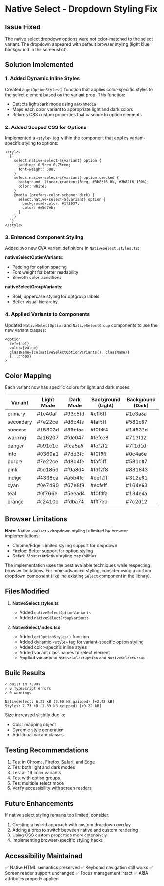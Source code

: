 # Native Select - Dropdown Styling Fix

## Issue Fixed

The native select dropdown options were not color-matched to the select variant. The dropdown appeared with default browser styling (light blue background in the screenshot).

## Solution Implemented

### 1. Added Dynamic Inline Styles

Created a `getOptionStyles()` function that applies color-specific styles to the select element based on the variant prop. This function:

- Detects light/dark mode using `matchMedia`
- Maps each color variant to appropriate light and dark colors
- Returns CSS custom properties that cascade to option elements

### 2. Added Scoped CSS for Options

Implemented a `<style>` tag within the component that applies variant-specific styling to options:

```tsx
<style>
  {`
    select.native-select-${variant} option {
      padding: 0.5rem 0.75rem;
      font-weight: 500;
    }
    select.native-select-${variant} option:checked {
      background: linear-gradient(0deg, #3b82f6 0%, #3b82f6 100%);
      color: white;
    }
    @media (prefers-color-scheme: dark) {
      select.native-select-${variant} option {
        background-color: #1f2937;
        color: #e5e7eb;
      }
    }
  `}
</style>
```

### 3. Enhanced Component Styling

Added two new CVA variant definitions in `NativeSelect.styles.ts`:

**nativeSelectOptionVariants**:

- Padding for option spacing
- Font weight for better readability
- Smooth color transitions

**nativeSelectGroupVariants**:

- Bold, uppercase styling for optgroup labels
- Better visual hierarchy

### 4. Applied Variants to Components

Updated `NativeSelectOption` and `NativeSelectGroup` components to use the new variant classes:

```tsx
<option
  ref={ref}
  value={value}
  className={cn(nativeSelectOptionVariants(), className)}
  {...props}
>
```

## Color Mapping

Each variant now has specific colors for light and dark modes:

| Variant   | Light Mode | Dark Mode | Background (Light) | Background (Dark) |
| --------- | ---------- | --------- | ------------------ | ----------------- |
| primary   | #1e40af    | #93c5fd   | #eff6ff            | #1e3a8a           |
| secondary | #7e22ce    | #d8b4fe   | #faf5ff            | #581c87           |
| success   | #15803d    | #86efac   | #f0fdf4            | #14532d           |
| warning   | #a16207    | #fde047   | #fefce8            | #713f12           |
| danger    | #b91c1c    | #fca5a5   | #fef2f2            | #7f1d1d           |
| info      | #0369a1    | #7dd3fc   | #f0f9ff            | #0c4a6e           |
| purple    | #7e22ce    | #d8b4fe   | #faf5ff            | #581c87           |
| pink      | #be185d    | #f9a8d4   | #fdf2f8            | #831843           |
| indigo    | #4338ca    | #a5b4fc   | #eef2ff            | #312e81           |
| cyan      | #0e7490    | #67e8f9   | #ecfeff            | #164e63           |
| teal      | #0f766e    | #5eead4   | #f0fdfa            | #134e4a           |
| orange    | #c2410c    | #fdba74   | #fff7ed            | #7c2d12           |

## Browser Limitations

**Note**: Native `<select>` dropdown styling is limited by browser implementations:

- Chrome/Edge: Limited styling support for dropdown
- Firefox: Better support for option styling
- Safari: Most restrictive styling capabilities

The implementation uses the best available techniques while respecting browser limitations. For more advanced styling, consider using a custom dropdown component (like the existing `Select` component in the library).

## Files Modified

1. **NativeSelect.styles.ts**

   - Added `nativeSelectOptionVariants`
   - Added `nativeSelectGroupVariants`

2. **NativeSelect/index.tsx**
   - Added `getOptionStyles()` function
   - Added dynamic `<style>` tag for variant-specific option styling
   - Added color-specific inline styles
   - Added variant class names to select element
   - Applied variants to `NativeSelectOption` and `NativeSelectGroup`

## Build Results

```
✓ built in 7.90s
✓ 0 TypeScript errors
✓ 0 warnings

NativeSelect: 6.21 kB (2.00 kB gzipped) [+2.02 kB]
Styles: 7.73 kB (1.39 kB gzipped) [+0.22 kB]
```

Size increased slightly due to:

- Color mapping object
- Dynamic style generation
- Additional variant classes

## Testing Recommendations

1. Test in Chrome, Firefox, Safari, and Edge
2. Test both light and dark modes
3. Test all 16 color variants
4. Test with option groups
5. Test multiple select mode
6. Verify accessibility with screen readers

## Future Enhancements

If native select styling remains too limited, consider:

1. Creating a hybrid approach with custom dropdown overlay
2. Adding a prop to switch between native and custom rendering
3. Using CSS custom properties more extensively
4. Implementing browser-specific styling hacks

## Accessibility Maintained

✅ Native HTML semantics preserved
✅ Keyboard navigation still works
✅ Screen reader support unchanged
✅ Focus management intact
✅ ARIA attributes properly applied
